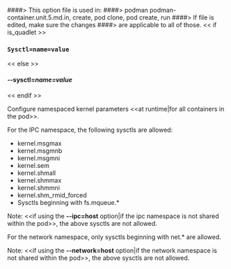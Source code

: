 ####> This option file is used in:
####>   podman podman-container.unit.5.md.in, create, pod clone, pod create, run
####> If file is edited, make sure the changes
####> are applicable to all of those.
<< if is_quadlet >>
### `Sysctl=name=value`
<< else >>
#### **--sysctl**=*name=value*
<< endif >>

Configure namespaced kernel parameters <<at runtime|for all containers in the pod>>.

For the IPC namespace, the following sysctls are allowed:

- kernel.msgmax
- kernel.msgmnb
- kernel.msgmni
- kernel.sem
- kernel.shmall
- kernel.shmmax
- kernel.shmmni
- kernel.shm_rmid_forced
- Sysctls beginning with fs.mqueue.\*


Note: <<if using the **--ipc=host** option|if the ipc namespace is not shared within the pod>>, the above sysctls are not allowed.

For the network namespace, only sysctls beginning with net.\* are allowed.

Note: <<if using the **--network=host** option|if the network namespace is not shared within the pod>>, the above sysctls are not allowed.

